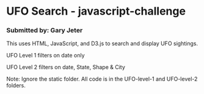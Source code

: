 
<h1>UFO Search - javascript-challenge</h1>

<h3>Submitted by: Gary Jeter</h3>
<p> </p>
<p>This uses HTML, JavaScript, and D3.js to search and display UFO sightings.</p>


<p> UFO Level 1 filters on date only </p>

<p> </p>

<p>  UFO Level 2 filters on date, State, Shape & City</p>

<p> </p>

<p> Note:  Ignore the static folder.  All code is in the UFO-level-1 and UFO-level-2 folders.</p>
